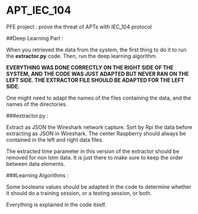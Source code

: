 # APT_IEC_104
PFE project : prove the threat of APTs with IEC_104 protocol

##Deep Learning Part : 

When you retrieved the data from the system, the first thing to do it to run the __extractor.py__ code. Then, run the deep learning algorithm.


**EVERYTHING WAS DONE CORRECTLY ON THE RIGHT SIDE OF THE SYSTEM, AND THE CODE WAS JUST ADAPTED BUT NEVER RAN ON THE LEFT SIDE. THE EXTRACTOR FILE SHOULD BE ADAPTED FOR THE LEFT SIDE.**

One might need to adapt the names of the files containing the data, and the names of the directories. 

###extractor.py : 

Extract as JSON the Wireshark network capture. Sort by Rpi the data before extracting as JSON in Wireshark. The center Raspberry should always be contained in the left and right data files.

The extracted time parameter in this version of the extractor should be removed for non lstm data. It is just there to make sure to keep the order between data elements.

###Learning Algorithms :

Some booleans values should be adapted in the code to determine whether it should do a training session, or a testing session, or both.

Everything is explained in the code itself. 
